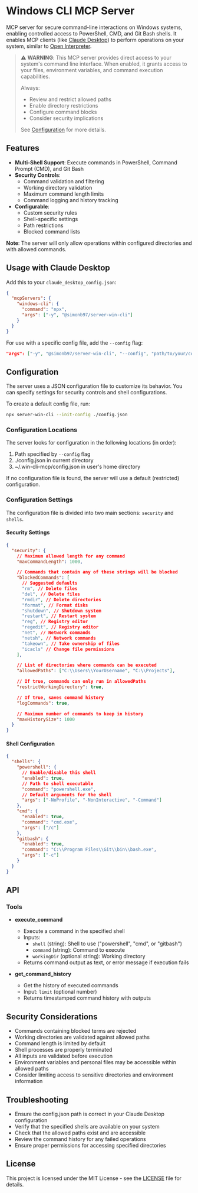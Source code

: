 # Windows CLI MCP Server

MCP server for secure command-line interactions on Windows systems, enabling controlled access to PowerShell, CMD, and Git Bash shells. It enables MCP clients (like [Claude Desktop](https://claude.ai/download)) to perform operations on your system, similar to [Open Interpreter](https://github.com/OpenInterpreter/open-interpreter).

> ⚠️ **WARNING**: This MCP server provides direct access to your system's command line interface. When enabled, it grants access to your files, environment variables, and command execution capabilities.
>
> Always:
>
> - Review and restrict allowed paths
> - Enable directory restrictions
> - Configure command blocks
> - Consider security implications
>
> See [Configuration](#configuration) for more details.

## Features

- **Multi-Shell Support**: Execute commands in PowerShell, Command Prompt (CMD), and Git Bash
- **Security Controls**:
  - Command validation and filtering
  - Working directory validation
  - Maximum command length limits
  - Command logging and history tracking
- **Configurable**:
  - Custom security rules
  - Shell-specific settings
  - Path restrictions
  - Blocked command lists

**Note**: The server will only allow operations within configured directories and with allowed commands.

## Usage with Claude Desktop

Add this to your `claude_desktop_config.json`:

```json
{
  "mcpServers": {
    "windows-cli": {
      "command": "npx",
      "args": ["-y", "@simonb97/server-win-cli"]
    }
  }
}
```

For use with a specific config file, add the `--config` flag:

```json
"args": ["-y", "@simonb97/server-win-cli", "--config", "path/to/your/config.json"]
```

## Configuration

The server uses a JSON configuration file to customize its behavior. You can specify settings for security controls and shell configurations.

To create a default config file, run:

```bash
npx server-win-cli --init-config ./config.json
```

### Configuration Locations

The server looks for configuration in the following locations (in order):

1. Path specified by `--config` flag
2. ./config.json in current directory
3. ~/.win-cli-mcp/config.json in user's home directory

If no configuration file is found, the server will use a default (restricted) configuration.

### Configuration Settings

The configuration file is divided into two main sections: `security` and `shells`.

#### Security Settings

```json
{
  "security": {
    // Maximum allowed length for any command
    "maxCommandLength": 1000,

    // Commands that contain any of these strings will be blocked
    "blockedCommands": [
      // Suggested defaults
      "rm", // Delete files
      "del", // Delete files
      "rmdir", // Delete directories
      "format", // Format disks
      "shutdown", // Shutdown system
      "restart", // Restart system
      "reg", // Registry editor
      "regedit", // Registry editor
      "net", // Network commands
      "netsh", // Network commands
      "takeown", // Take ownership of files
      "icacls" // Change file permissions
    ],

    // List of directories where commands can be executed
    "allowedPaths": ["C:\\Users\\YourUsername", "C:\\Projects"],

    // If true, commands can only run in allowedPaths
    "restrictWorkingDirectory": true,

    // If true, saves command history
    "logCommands": true,

    // Maximum number of commands to keep in history
    "maxHistorySize": 1000
  }
}
```

#### Shell Configuration

```json
{
  "shells": {
    "powershell": {
      // Enable/disable this shell
      "enabled": true,
      // Path to shell executable
      "command": "powershell.exe",
      // Default arguments for the shell
      "args": ["-NoProfile", "-NonInteractive", "-Command"]
    },
    "cmd": {
      "enabled": true,
      "command": "cmd.exe",
      "args": ["/c"]
    },
    "gitbash": {
      "enabled": true,
      "command": "C:\\Program Files\\Git\\bin\\bash.exe",
      "args": ["-c"]
    }
  }
}
```

## API

### Tools

- **execute_command**

  - Execute a command in the specified shell
  - Inputs:
    - `shell` (string): Shell to use ("powershell", "cmd", or "gitbash")
    - `command` (string): Command to execute
    - `workingDir` (optional string): Working directory
  - Returns command output as text, or error message if execution fails

- **get_command_history**
  - Get the history of executed commands
  - Input: `limit` (optional number)
  - Returns timestamped command history with outputs

## Security Considerations

- Commands containing blocked terms are rejected
- Working directories are validated against allowed paths
- Command length is limited by default
- Shell processes are properly terminated
- All inputs are validated before execution
- Environment variables and personal files may be accessible within allowed paths
- Consider limiting access to sensitive directories and environment information

## Troubleshooting

- Ensure the config.json path is correct in your Claude Desktop configuration
- Verify that the specified shells are available on your system
- Check that the allowed paths exist and are accessible
- Review the command history for any failed operations
- Ensure proper permissions for accessing specified directories

## License

This project is licensed under the MIT License - see the [LICENSE](LICENSE) file for details.
